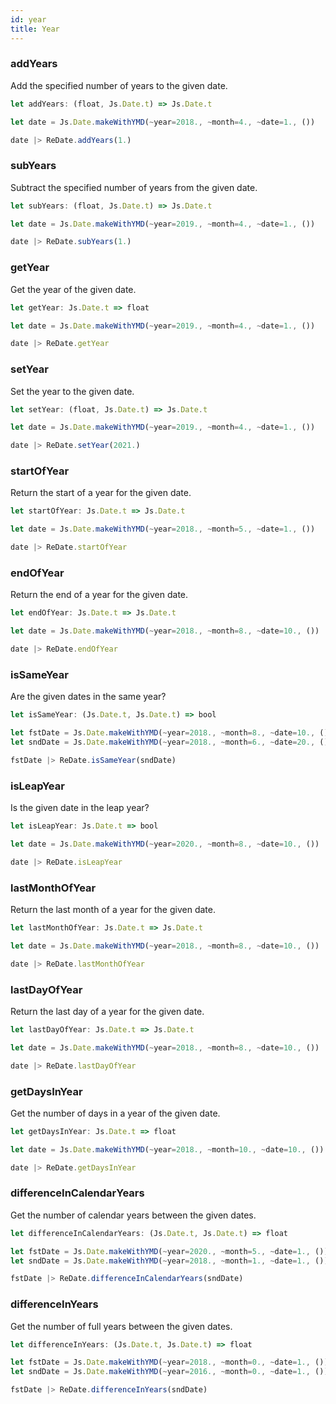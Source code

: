 ```yaml
---
id: year
title: Year
---
```


### addYears

Add the specified number of years to the given date.

```js
let addYears: (float, Js.Date.t) => Js.Date.t
```

```js
let date = Js.Date.makeWithYMD(~year=2018., ~month=4., ~date=1., ())

date |> ReDate.addYears(1.)
```

### subYears

Subtract the specified number of years from the given date.

```js
let subYears: (float, Js.Date.t) => Js.Date.t
```

```js
let date = Js.Date.makeWithYMD(~year=2019., ~month=4., ~date=1., ())

date |> ReDate.subYears(1.)
```

### getYear

Get the year of the given date.

```js
let getYear: Js.Date.t => float
```

```js
let date = Js.Date.makeWithYMD(~year=2019., ~month=4., ~date=1., ())

date |> ReDate.getYear
```

### setYear

Set the year to the given date.

```js
let setYear: (float, Js.Date.t) => Js.Date.t
```

```js
let date = Js.Date.makeWithYMD(~year=2019., ~month=4., ~date=1., ())

date |> ReDate.setYear(2021.)
```

### startOfYear

Return the start of a year for the given date.

```js
let startOfYear: Js.Date.t => Js.Date.t
```

```js
let date = Js.Date.makeWithYMD(~year=2018., ~month=5., ~date=1., ())

date |> ReDate.startOfYear
```

### endOfYear

Return the end of a year for the given date.

```js
let endOfYear: Js.Date.t => Js.Date.t
```

```js
let date = Js.Date.makeWithYMD(~year=2018., ~month=8., ~date=10., ())

date |> ReDate.endOfYear
```

### isSameYear

Are the given dates in the same year?

```js
let isSameYear: (Js.Date.t, Js.Date.t) => bool
```

```js
let fstDate = Js.Date.makeWithYMD(~year=2018., ~month=8., ~date=10., ())
let sndDate = Js.Date.makeWithYMD(~year=2018., ~month=6., ~date=20., ())

fstDate |> ReDate.isSameYear(sndDate)
```

### isLeapYear

Is the given date in the leap year?

```js
let isLeapYear: Js.Date.t => bool
```

```js
let date = Js.Date.makeWithYMD(~year=2020., ~month=8., ~date=10., ())

date |> ReDate.isLeapYear
```

### lastMonthOfYear

Return the last month of a year for the given date.

```js
let lastMonthOfYear: Js.Date.t => Js.Date.t
```

```js
let date = Js.Date.makeWithYMD(~year=2018., ~month=8., ~date=10., ())

date |> ReDate.lastMonthOfYear
```

### lastDayOfYear

Return the last day of a year for the given date.

```js
let lastDayOfYear: Js.Date.t => Js.Date.t
```

```js
let date = Js.Date.makeWithYMD(~year=2018., ~month=8., ~date=10., ())

date |> ReDate.lastDayOfYear
```

### getDaysInYear

Get the number of days in a year of the given date.

```js
let getDaysInYear: Js.Date.t => float
```

```js
let date = Js.Date.makeWithYMD(~year=2018., ~month=10., ~date=10., ())

date |> ReDate.getDaysInYear
```

### differenceInCalendarYears

Get the number of calendar years between the given dates.

```js
let differenceInCalendarYears: (Js.Date.t, Js.Date.t) => float
```

```js
let fstDate = Js.Date.makeWithYMD(~year=2020., ~month=5., ~date=1., ())
let sndDate = Js.Date.makeWithYMD(~year=2018., ~month=1., ~date=1., ())

fstDate |> ReDate.differenceInCalendarYears(sndDate)
```

### differenceInYears

Get the number of full years between the given dates.

```js
let differenceInYears: (Js.Date.t, Js.Date.t) => float
```

```js
let fstDate = Js.Date.makeWithYMD(~year=2018., ~month=0., ~date=1., ())
let sndDate = Js.Date.makeWithYMD(~year=2016., ~month=0., ~date=1., ())

fstDate |> ReDate.differenceInYears(sndDate)
```
